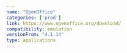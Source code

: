 ```yaml
---
name: "OpenOffice"
categories: ['prod']
link: https://www.openoffice.org/download/
compatibility: emulation
versionFrom: "4.1.14"
type: applications
---
```


